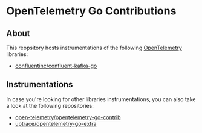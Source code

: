 # OpenTelemetry Go Contributions


## About

This reopsitory hosts instrumentations of the following [OpenTelemetry](https://opentelemetry.io/) libraries:

* [confluentinc/confluent-kafka-go](https://github.com/confluentinc/confluent-kafka-go)


## Instrumentations

In case you're looking for other libraries instrumentations, you can also take a look at the following repositories:

* [open-telemetry/opentelemetry-go-contrib](https://github.com/open-telemetry/opentelemetry-go-contrib)
* [uptrace/opentelemetry-go-extra](https://github.com/uptrace/opentelemetry-go-extra)